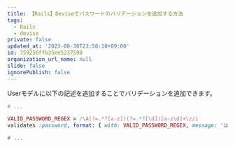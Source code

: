 ```yaml
---
title: 【Rails】Deviseでパスワードのバリデーションを追加する方法
tags:
  - Rails
  - devise
private: false
updated_at: '2023-08-30T23:58:18+09:00'
id: 759256ffb35ee5237598
organization_url_name: null
slide: false
ignorePublish: false
---
```

Userモデルに以下の記述を追加することでバリデーションを追加できます。

```rb:user.rb
# ...

VALID_PASSWORD_REGEX = /\A(?=.*?[a-z])(?=.*?[\d])[a-z\d]+\z/i
validates :password, format: { with: VALID_PASSWORD_REGEX, message: 'は半角英数を両方含む必要があります’}

# ...
```
